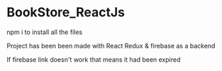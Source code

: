 ﻿# BookStore_ReactJs
 
npm i to install all the files
 
 Project has been been made with React Redux & firebase as a backend
 
 If firebase link doesn't work that means it had been expired
